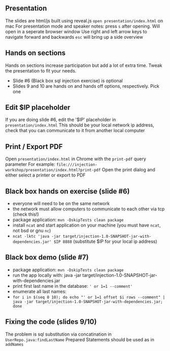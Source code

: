 ## Presentation
The slides are html/js built using reveal.js
```open presentation/index.html``` on mac
For presentation mode and speaker notes: press ```s``` after opening. Will open in a seperate browser window
Use right and left arrow keys to navigate forward and backwards
```esc``` will bring up a side overview

## Hands on sections
Hands on sections increase participation but add a lot of extra time. Tweak the presentation to fit your needs.
* Slide #6 (Black box sql injection exercise) is optional
* Slides 9 and 10 are hands on and hands off options, respectively. Pick one

## Edit $IP placeholder
If you are doing slide #6, edit the '$IP' placeholder in ```presentation/index.html```
This should be your local network ip address, check that you can communicate to it from another local computer

## Print / Export PDF
Open ```presentation/index.html``` in Chrome with the ```print-pdf``` query parameter
For example: ```file:///injection-workshop/presentation/index.html?print-pdf```
Open the print dialog and either select a printer or export to PDF

## Black box hands on exercise (slide #6)
* everyone will need to be on the same network
* the network must allow computers to communicate to each other via tcp (check this!)
* package application: ```mvn -DskipTests clean package```
* install ```ncat``` and start application on your machine (you must have ```ncat```, not bsd or gnu ```nc```)
* ```ncat -lktc 'java -jar target/injection-1.0-SNAPSHOT-jar-with-dependencies.jar' $IP 8888``` (substitute $IP for your local ip address)

## Black box demo (slide #7)
* package application: ```mvn -DskipTests clean package```
* run the app locally with: java -jar target/injection-1.0-SNAPSHOT-jar-with-dependencies.jar
* print first last name in the database: ```' or 1=1 --comment'```
* enumerate all last names:
* ```for i in $(seq 0 10); do echo "' or 1=1 offset $i rows --comment" | java -jar target/injection-1.0-SNAPSHOT-jar-with-dependencies.jar; done```

## Fixing the code (slides 9/10)
The problem is sql substitution via concatination in ```UserRepo.java:findLastName```
Prepared Statements should be used as in ```addNames```
